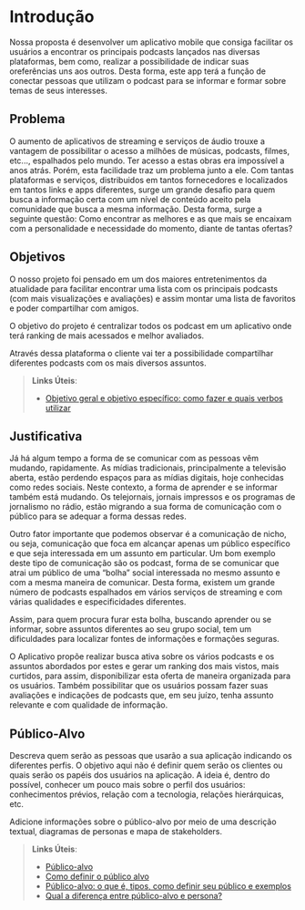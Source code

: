 # Introdução

Nossa proposta é desenvolver um aplicativo mobile que consiga facilitar os usuários a encontrar os principais podcasts lançados nas diversas plataformas, bem como, realizar a possibilidade de indicar suas oreferências uns aos outros. Desta forma, este app terá a função de conectar pessoas que utilizam o podcast para se informar e formar sobre temas de seus interesses.

## Problema
O aumento de aplicativos de streaming e serviços de áudio trouxe a vantagem de possibilitar o acesso a milhões de músicas, podcasts, filmes, etc..., espalhados pelo mundo. Ter acesso a estas obras era impossível a anos atrás. Porém, esta facilidade traz um problema junto a ele. Com tantas plataformas e serviços, distribuidos em tantos fornecedores e localizados em tantos links e apps diferentes, surge um grande desafio para quem busca a informação certa com um nível de conteúdo aceito pela comunidade que busca a mesma informação. Desta forma, surge a seguinte questão: Como encontrar as melhores e as que mais se encaixam com a personalidade e necessidade do momento, diante de tantas ofertas?

## Objetivos

O nosso projeto foi pensado em um dos maiores entretenimentos da atualidade para facilitar encontrar uma lista com os principais podcasts (com mais visualizações e avaliações) e assim montar uma lista de favoritos e poder compartilhar com amigos.

O objetivo do projeto é centralizar todos os podcast em um aplicativo onde terá ranking de mais acessados e melhor avaliados.

Através dessa plataforma o cliente vai ter a possibilidade compartilhar diferentes podcasts com os mais diversos assuntos.
 
> **Links Úteis**:
> - [Objetivo geral e objetivo específico: como fazer e quais verbos utilizar](https://blog.mettzer.com/diferenca-entre-objetivo-geral-e-objetivo-especifico/)

## Justificativa

Já há algum tempo a forma de se comunicar com as pessoas vêm mudando, rapidamente. As mídias tradicionais, principalmente a televisão aberta, estão perdendo espaços para as mídias digitais, hoje conhecidas como redes sociais. Neste contexto, a forma de aprender e se informar também está mudando. Os telejornais, jornais impressos e os programas de jornalismo no rádio, estão migrando a sua forma de comunicação com o público para se adequar a forma dessas redes.

Outro fator importante que podemos observar é a comunicação de nicho, ou seja, comunicação que foca em alcançar apenas um público específico e que seja interessada em um assunto em particular. Um bom exemplo deste tipo de comunicação são os podcast, forma de se comunicar que atrai um público de uma “bolha” social interessada no mesmo assunto e com a mesma maneira de comunicar. Desta forma, existem um grande número de podcasts espalhados em vários serviços de streaming e com várias qualidades e especificidades diferentes.

Assim, para quem procura furar esta bolha, buscando aprender ou se informar, sobre assuntos diferentes ao seu grupo social, tem um dificuldades para localizar fontes de informações e formações seguras.

O Aplicativo propõe realizar busca ativa sobre os vários podcasts e os assuntos abordados por estes e gerar um ranking dos mais vistos, mais curtidos, para assim, disponibilizar esta oferta de maneira organizada para os usuários. Também possibilitar que os usuários possam fazer suas avaliações e indicações de podcasts que, em seu juízo, tenha assunto relevante e com qualidade de informação.

## Público-Alvo

Descreva quem serão as pessoas que usarão a sua aplicação indicando os diferentes perfis. O objetivo aqui não é definir quem serão os clientes ou quais serão os papéis dos usuários na aplicação. A ideia é, dentro do possível, conhecer um pouco mais sobre o perfil dos usuários: conhecimentos prévios, relação com a tecnologia, relações
hierárquicas, etc.

Adicione informações sobre o público-alvo por meio de uma descrição textual, diagramas de personas e mapa de stakeholders.

> **Links Úteis**:
> - [Público-alvo](https://blog.hotmart.com/pt-br/publico-alvo/)
> - [Como definir o público alvo](https://exame.com/pme/5-dicas-essenciais-para-definir-o-publico-alvo-do-seu-negocio/)
> - [Público-alvo: o que é, tipos, como definir seu público e exemplos](https://klickpages.com.br/blog/publico-alvo-o-que-e/)
> - [Qual a diferença entre público-alvo e persona?](https://rockcontent.com/blog/diferenca-publico-alvo-e-persona/)
